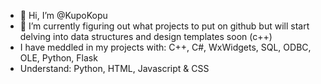 - 👋 Hi, I’m @KupoKopu
- 🌱 I’m currently figuring out what projects to put on github but will start delving into data structures and design templates soon (c++)
- I have meddled in my projects with: C++, C#, WxWidgets, SQL, ODBC, OLE, Python, Flask
- Understand: Python, HTML, Javascript & CSS

<!---
KupoKopu/KupoKopu is a ✨ special ✨ repository because its `README.md` (this file) appears on your GitHub profile.
You can click the Preview link to take a look at your changes.
--->
